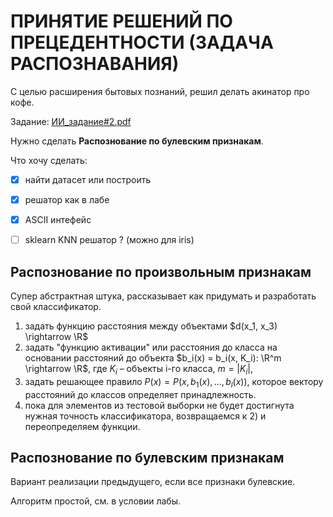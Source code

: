 # ПРИНЯТИЕ РЕШЕНИЙ ПО ПРЕЦЕДЕНТНОСТИ (ЗАДАЧА РАСПОЗНАВАНИЯ)

С целью расширения бытовых познаний, решил делать акинатор про кофе.

Задание: [ИИ_задание#2.pdf](https://drive.google.com/drive/folders/1KI9peDWk-RDMXwyCGJ110MJRmmMsuzOj)


Нужно сделать **Распознование по булевским признакам**. 

Что хочу сделать:

- [x] найти датасет или построить
- [x] решатор как в лабе
- [x] ASCII интефейс
- [ ] sklearn KNN решатор ? (можно для iris)


## Распознование по произвольным признакам

Супер абстрактная штука, рассказывает как придумать и разработать свой классификатор.

1) задать функцию расстояния между объектами $d(x_1, x_3) \rightarrow \R$
2) задать "функцию активации" или расстояния до класса на основании расстояний до объекта $b_i(x) = b_i(x, K_i): \R^m \rightarrow \R$, где $K_i$ – объекты i-го класса, $m = |K_i|$, 
3) задать решающее правило $P(x) = P(x, b_1(x), ... , b_l(x))$, которое вектору расстояний до классов определяет принадлежность.
4) пока для элементов из тестовой выборки не будет достигнута нужная точность классификатора, возвращаемся к 2) и переопределяем функции.

## Распознование по булевским признакам

Вариант реализации предыдущего, если все признаки булевские. 

Алгоритм простой, см. в условии лабы.




